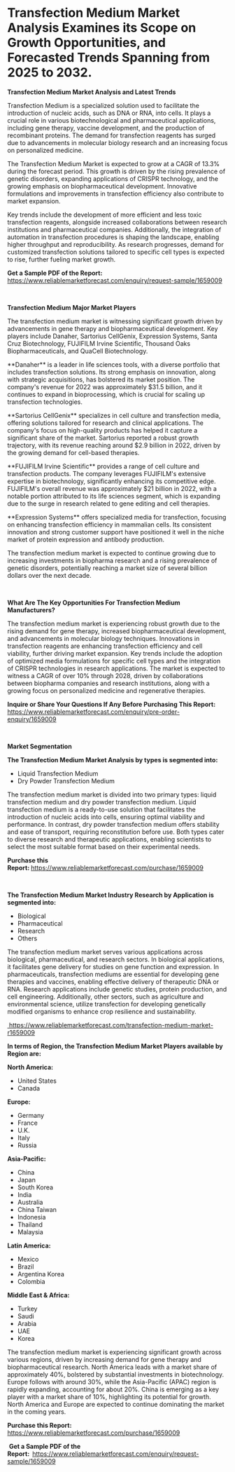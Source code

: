 <p><h1>Transfection Medium Market Analysis Examines its Scope on Growth Opportunities, and Forecasted Trends Spanning from 2025 to 2032.</h1></p><p><strong>Transfection Medium Market Analysis and Latest Trends</strong></p>
<p><p>Transfection Medium is a specialized solution used to facilitate the introduction of nucleic acids, such as DNA or RNA, into cells. It plays a crucial role in various biotechnological and pharmaceutical applications, including gene therapy, vaccine development, and the production of recombinant proteins. The demand for transfection reagents has surged due to advancements in molecular biology research and an increasing focus on personalized medicine.</p><p>The Transfection Medium Market is expected to grow at a CAGR of 13.3% during the forecast period. This growth is driven by the rising prevalence of genetic disorders, expanding applications of CRISPR technology, and the growing emphasis on biopharmaceutical development. Innovative formulations and improvements in transfection efficiency also contribute to market expansion. </p><p>Key trends include the development of more efficient and less toxic transfection reagents, alongside increased collaborations between research institutions and pharmaceutical companies. Additionally, the integration of automation in transfection procedures is shaping the landscape, enabling higher throughput and reproducibility. As research progresses, demand for customized transfection solutions tailored to specific cell types is expected to rise, further fueling market growth.</p></p>
<p><strong>Get a Sample PDF of the Report:&nbsp;</strong> <a href="https://www.reliablemarketforecast.com/enquiry/request-sample/1659009?utm_campaign=2723&utm_medium=2&utm_source=Github&utm_content=ia&utm_term=13042025&utm_id=transfection-medium">https://www.reliablemarketforecast.com/enquiry/request-sample/1659009</a></p>
<p>&nbsp;</p>
<p><strong>Transfection Medium Major Market Players</strong></p>
<p><p>The transfection medium market is witnessing significant growth driven by advancements in gene therapy and biopharmaceutical development. Key players include Danaher, Sartorius CellGenix, Expression Systems, Santa Cruz Biotechnology, FUJIFILM Irvine Scientific, Thousand Oaks Biopharmaceuticals, and QuaCell Biotechnology. </p><p>**Danaher** is a leader in life sciences tools, with a diverse portfolio that includes transfection solutions. Its strong emphasis on innovation, along with strategic acquisitions, has bolstered its market position. The company's revenue for 2022 was approximately $31.5 billion, and it continues to expand in bioprocessing, which is crucial for scaling up transfection technologies.</p><p>**Sartorius CellGenix** specializes in cell culture and transfection media, offering solutions tailored for research and clinical applications. The company's focus on high-quality products has helped it capture a significant share of the market. Sartorius reported a robust growth trajectory, with its revenue reaching around $2.9 billion in 2022, driven by the growing demand for cell-based therapies.</p><p>**FUJIFILM Irvine Scientific** provides a range of cell culture and transfection products. The company leverages FUJIFILM's extensive expertise in biotechnology, significantly enhancing its competitive edge. FUJIFILM's overall revenue was approximately $21 billion in 2022, with a notable portion attributed to its life sciences segment, which is expanding due to the surge in research related to gene editing and cell therapies.</p><p>**Expression Systems** offers specialized media for transfection, focusing on enhancing transfection efficiency in mammalian cells. Its consistent innovation and strong customer support have positioned it well in the niche market of protein expression and antibody production.</p><p>The transfection medium market is expected to continue growing due to increasing investments in biopharma research and a rising prevalence of genetic disorders, potentially reaching a market size of several billion dollars over the next decade.</p></p>
<p>&nbsp;</p>
<p><strong>What Are The Key Opportunities For Transfection Medium Manufacturers?</strong></p>
<p><p>The transfection medium market is experiencing robust growth due to the rising demand for gene therapy, increased biopharmaceutical development, and advancements in molecular biology techniques. Innovations in transfection reagents are enhancing transfection efficiency and cell viability, further driving market expansion. Key trends include the adoption of optimized media formulations for specific cell types and the integration of CRISPR technologies in research applications. The market is expected to witness a CAGR of over 10% through 2028, driven by collaborations between biopharma companies and research institutions, along with a growing focus on personalized medicine and regenerative therapies.</p></p>
<p><strong>Inquire or Share Your Questions If Any Before Purchasing This Report:</strong> <a href="https://www.reliablemarketforecast.com/enquiry/pre-order-enquiry/1659009?utm_campaign=2723&utm_medium=2&utm_source=Github&utm_content=ia&utm_term=13042025&utm_id=transfection-medium">https://www.reliablemarketforecast.com/enquiry/pre-order-enquiry/1659009</a></p>
<p>&nbsp;</p>
<p><strong>Market Segmentation</strong></p>
<p><strong>The Transfection Medium Market Analysis by types is segmented into:</strong></p>
<p><ul><li>Liquid Transfection Medium</li><li>Dry Powder Transfection Medium</li></ul></p>
<p><p>The transfection medium market is divided into two primary types: liquid transfection medium and dry powder transfection medium. Liquid transfection medium is a ready-to-use solution that facilitates the introduction of nucleic acids into cells, ensuring optimal viability and performance. In contrast, dry powder transfection medium offers stability and ease of transport, requiring reconstitution before use. Both types cater to diverse research and therapeutic applications, enabling scientists to select the most suitable format based on their experimental needs.</p></p>
<p><strong>Purchase this Report:&nbsp;</strong><a href="https://www.reliablemarketforecast.com/purchase/1659009?utm_campaign=2723&utm_medium=2&utm_source=Github&utm_content=ia&utm_term=13042025&utm_id=transfection-medium">https://www.reliablemarketforecast.com/purchase/1659009</a></p>
<p>&nbsp;</p>
<p><strong>The Transfection Medium Market Industry Research by Application is segmented into:</strong></p>
<p><ul><li>Biological</li><li>Pharmaceutical</li><li>Research</li><li>Others</li></ul></p>
<p><p>The transfection medium market serves various applications across biological, pharmaceutical, and research sectors. In biological applications, it facilitates gene delivery for studies on gene function and expression. In pharmaceuticals, transfection mediums are essential for developing gene therapies and vaccines, enabling effective delivery of therapeutic DNA or RNA. Research applications include genetic studies, protein production, and cell engineering. Additionally, other sectors, such as agriculture and environmental science, utilize transfection for developing genetically modified organisms to enhance crop resilience and sustainability.</p></p>
<p><a href="https://www.reliablemarketforecast.com/transfection-medium-market-r1659009?utm_campaign=2723&utm_medium=2&utm_source=Github&utm_content=ia&utm_term=13042025&utm_id=transfection-medium">&nbsp;https://www.reliablemarketforecast.com/transfection-medium-market-r1659009</a></p>
<p><strong>In terms of Region, the Transfection Medium Market Players available by Region are:</strong></p>
<p>
    <p> <strong> North America: </strong>
        <ul>
            <li>United States</li>
            <li>Canada</li>
        </ul>
        </p> 
    <p> <strong> Europe: </strong>
        <ul>
            <li>Germany</li>
            <li>France</li>
            <li>U.K.</li>
            <li>Italy</li>
            <li>Russia</li>
        </ul>
        </p> 
    <p> <strong> Asia-Pacific: </strong>
        <ul>
            <li>China</li>
            <li>Japan</li>
            <li>South Korea</li>
            <li>India</li>
            <li>Australia</li>
            <li>China Taiwan</li>
            <li>Indonesia</li>
            <li>Thailand</li>
            <li>Malaysia</li>
        </ul>
        </p> 
    <p> <strong> Latin America: </strong>
        <ul>
            <li>Mexico</li>
            <li>Brazil</li>
            <li>Argentina Korea</li>
            <li>Colombia</li>
        </ul>
        </p> 
    <p> <strong> Middle East & Africa: </strong>
        <ul>
            <li>Turkey</li>
            <li>Saudi</li>
            <li>Arabia</li>
            <li>UAE</li>
            <li>Korea</li>
        </ul>
    </p>
    </p>
<p><p>The transfection medium market is experiencing significant growth across various regions, driven by increasing demand for gene therapy and biopharmaceutical research. North America leads with a market share of approximately 40%, bolstered by substantial investments in biotechnology. Europe follows with around 30%, while the Asia-Pacific (APAC) region is rapidly expanding, accounting for about 20%. China is emerging as a key player with a market share of 10%, highlighting its potential for growth. North America and Europe are expected to continue dominating the market in the coming years.</p></p>
<p><strong>Purchase this Report: </strong><a href="https://www.reliablemarketforecast.com/purchase/1659009?utm_campaign=2723&utm_medium=2&utm_source=Github&utm_content=ia&utm_term=13042025&utm_id=transfection-medium">https://www.reliablemarketforecast.com/purchase/1659009</a></p>
<p>&nbsp;<strong>Get a Sample PDF of the Report:&nbsp;&nbsp;</strong><a href="https://www.reliablemarketforecast.com/enquiry/request-sample/1659009?utm_campaign=2723&utm_medium=2&utm_source=Github&utm_content=ia&utm_term=13042025&utm_id=transfection-medium">https://www.reliablemarketforecast.com/enquiry/request-sample/1659009</a></p>
<p><strong></strong></p>
<p><p></p><p></p><p></p></p>